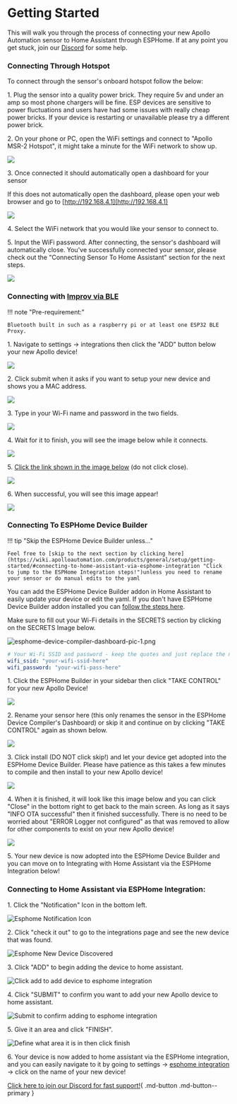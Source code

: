 # Getting Started

This will walk you through the process of connecting your new Apollo Automation sensor to Home Assistant through ESPHome. If at any point you get stuck, join our <a href="https://dsc.gg/apolloautomation" target="_blank" rel="noopener">Discord</a> for some help.

### Connecting Through Hotspot

To connect through the sensor's onboard hotspot follow the below:

1\. Plug the sensor into a quality power brick. They require 5v and under an amp so most phone chargers will be fine. ESP devices are sensitive to power fluctuations and users have had some issues with really cheap power bricks. If your device is restarting or unavailable please try a different power brick.

2\. On your phone or PC, open the WiFi settings and connect to "Apollo MSR-2 Hotspot", it might take a minute for the WiFi network to show up.

![](../../../assets/getting-started-connect-to-hotspot-image-1.png)

3\. Once connected it should automatically open a dashboard for your sensor

If this does not automatically open the dashboard, please open your web browser and go to [http://192.168.4.1](http://192.168.4.1)

![](../../../assets/getting-started-connect-to-hotspot-image-2.png)

4\. Select the WiFi network that you would like your sensor to connect to.

5\. Input the WiFi password. After connecting, the sensor's dashboard will automatically close. You've successfully connected your sensor, please check out the "Connecting Sensor To Home Assistant" section for the next steps.

![](../../../assets/getting-started-connect-to-hotspot-image-3.png)

### Connecting with <a href="https://www.home-assistant.io/integrations/improv_ble" target="_blank" rel="noopener">Improv via BLE</a>

!!! note "Pre-requirement:"

    Bluetooth built in such as a raspberry pi or at least one ESP32 BLE Proxy.

1\. Navigate to settings -&gt; integrations then click the "ADD" button below your new Apollo device!

![](../../../assets/improv-ble-pic-1.png)

2\. Click submit when it asks if you want to setup your new device and shows you a MAC address.

![](../../../assets/improv-ble-pic-2.png)

3\. Type in your Wi-Fi name and password in the two fields.

![](../../../assets/improv-ble-pic-3.png)

4\. Wait for it to finish, you will see the image below while it connects.

![](../../../assets/improv-ble-pic-4.png)

5\. <a href="https://my.home-assistant.io/redirect/config_flow_start?domain=esphome" target="_blank" rel="noopener">Click the link shown in the image below</a> (do not click close).

![](../../../assets/improv-ble-pic-5-1.png)

6\. When successful, you will see this image appear!

![](../../../assets/improv-ble-pic-6.png)

### Connecting To ESPHome Device Builder

!!! tip "Skip the ESPHome Device Builder unless..."

    Feel free to [skip to the next section by clicking here](https://wiki.apolloautomation.com/products/general/setup/getting-started/#connecting-to-home-assistant-via-esphome-integration "Click to jump to the ESPHome Integration steps!")unless you need to rename your sensor or do manual edits to the yaml

You can add the ESPHome Device Builder addon in Home Assistant to easily update your device or edit the yaml. If you don't have ESPHome Device Builder addon installed you can [follow the steps here](https://esphome.io/guides/getting_started_hassio.html#installing-esphome-device-compiler "Getting Started guide for installing ESPHome Device Builder").

Make sure to fill out your Wi-Fi details in the SECRETS section by clicking on the SECRETS Image below.

![esphome-device-compiler-dashboard-pic-1.png](../../../assets/esphome-device-compiler-dashboard-pic-1.png)

```yaml
# Your Wi-Fi SSID and password - keep the quotes and just replace the name and password between the quotes!
wifi_ssid: "your-wifi-ssid-here"
wifi_password: "your-wifi-pass-here"
```

1\. Click the ESPHome Builder in your sidebar then click "TAKE CONTROL" for your new Apollo Device!

![](../../../assets/getting-started-esphome-device-compiler-pic-1.png)

2\. Rename your sensor here (this only renames the sensor in the ESPHome Device Compiler's Dashboard) or skip it and continue on by clicking "TAKE CONTROL" again as shown below.

![](../../../assets/getting-started-esphome-device-compiler-pic-2.png)

3\. Click install (DO NOT click skip!) and let your device get adopted into the ESPHome Device Builder. Please have patience as this takes a few minutes to compile and then install to your new Apollo device!

![](../../../assets/getting-started-esphome-device-compiler-pic-3.png)

4\. When it is finished, it will look like this image below and you can click "Close" in the bottom right to get back to the main screen. As long as it says "INFO OTA successful" then it finished successfully. There is no need to be worried about "ERROR Logger not configured" as that was removed to allow for other components to exist on your new Apollo device!

![](../../../assets/getting-started-esphome-device-compiler-pic-4.png)

5\. Your new device is now adopted into the ESPHome Device Builder and you can move on to Integrating with Home Assistant via the ESPHome Integration below!

### Connecting to Home Assistant via ESPHome Integration:

1\. Click the "Notification" Icon in the bottom left.

![](../../../assets/connect-to-esphome-integration-1.png "Esphome Notification Icon")

2\. Click "check it out" to go to the integrations page and see the new device that was found.

![](../../../assets/connect-to-esphome-integration-2.png "Esphome New Device Discovered")

3\. Click "ADD" to begin adding the device to home assistant.

![Click add to add device to esphome integration](../../../assets/connect-to-esphome-integration-3.png)

4\. Click "SUBMIT" to confirm you want to add your new Apollo device to home assistant.

![Submit to confirm adding to esphome integration](../../../assets/connect-to-esphome-integration-4.png)

5\. Give it an area and click "FINISH".

![Define what area it is in then click finish](../../../assets/connect-to-esphome-integration-5.png)

6\. Your device is now added to home assistant via the ESPHome integration, and you can easily navigate to it by going to settings -&gt; <a href="http://homeassistant.local:8123/config/integrations/integration/esphome" target="_blank" rel="noopener">esphome integration</a> -&gt; click on the name of your new device!

[Click here to join our Discord for fast support!](https://dsc.gg/apolloautomation){    .md-button .md-button--primary }